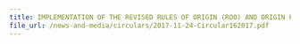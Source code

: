 ```yaml
---
title: IMPLEMENTATION OF THE REVISED RULES OF ORIGIN (ROO) AND ORIGIN PROCEDURES UNDER THE SINGAPORE-AUSTRALIA FREE TRADE AGREEMENT (SAFTA)
file_url: /news-and-media/circulars/2017-11-24-Circular162017.pdf
---
```

